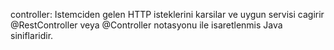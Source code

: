 controller: Istemciden gelen HTTP isteklerini karsilar ve uygun servisi cagirir
    @RestController veya @Controller notasyonu ile isaretlenmis Java siniflaridir.
